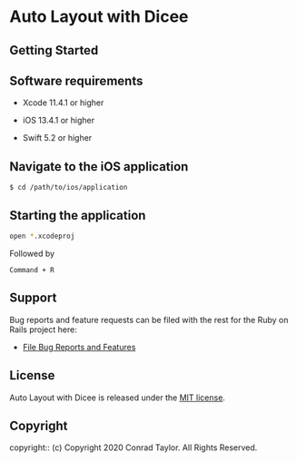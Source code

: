 # Auto Layout with Dicee

<Project Description>

## Getting Started

## Software requirements

- Xcode 11.4.1 or higher

- iOS 13.4.1 or higher

- Swift 5.2 or higher

## Navigate to the iOS application

```
$ cd /path/to/ios/application
```

## Starting the application

```zsh
open *.xcodeproj
```

Followed by

```text
Command + R
```

## Support

Bug reports and feature requests can be filed with the rest for the Ruby on Rails project here:

- [File Bug Reports and Features](https://github.com/conradwt/auto-layout-with-dicee/issues)

## License

Auto Layout with Dicee is released under the [MIT license](https://mit-license.org).

## Copyright

copyright:: (c) Copyright 2020 Conrad Taylor. All Rights Reserved.
